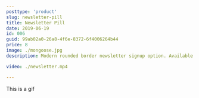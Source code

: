 ```yaml
---
posttype: 'product'
slug: newsletter-pill
title: Newsletter Pill
date: 2019-06-19
id: 006
guid: 99ab02a0-26a8-4f6e-8372-6f4006264b44
price: 8
image: ./mongoose.jpg
description: Modern rounded border newsletter signup option. Available for Squarespace 7.0 official templates only.

video: ./newsletter.mp4

---
```


This is a gif